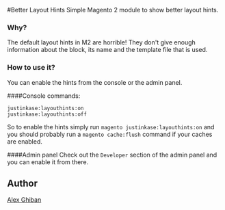 #Better Layout Hints
Simple Magento 2 module to show better layout hints.

### Why?
The default layout hints in M2 are horrible! They don't give enough information
about the block, its name and the template file that is used.

### How to use it?
You can enable the hints from the console or the admin panel.

####Console commands:
```
justinkase:layouthints:on
justinkase:layouthints:off
```
So to enable the hints simply run `magento justinkase:layouthints:on` and you
should probably run a `magento cache:flush` command if your caches are enabled.

####Admin panel
Check out the `Developer` section of the admin panel and you can enable it from
there.

## Author
[Alex Ghiban](mailto:drew7721@gmail.com)

